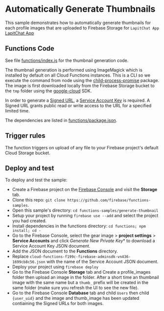 # Automatically Generate Thumbnails

This sample demonstrates how to automatically generate thumbnails for each profile images that are uploaded to Firebase Storage for `LapitChat App` [LapitChat App](https://www.youtube.com/playlist?list=PLGCjwl1RrtcQ3o2jmZtwu2wXEA4OIIq53)


## Functions Code

See file [functions/index.js](functions/index.js) for the thumbnail generation code.

The thumbnail generation is performed using ImageMagick which is installed by default on all Cloud Functions instances. This is a CLI so we execute the command from node using the [child-process-promise](https://www.npmjs.com/package/child-process-promise) package. The image is first downloaded locally from the Firebase Storage bucket to the `tmp` folder using the [google-cloud](https://github.com/GoogleCloudPlatform/google-cloud-node) SDK.

In order to generate a [Signed URL](https://cloud.google.com/storage/docs/access-control/signed-urls), a [Service Account Key](https://cloud.google.com/iam/docs/service-accounts?hl=en_US&_ga=1.107760523.860148169.149738105) is required. A Signed URL grants public read or write access to the URL for a specified limited time.

The dependencies are listed in [functions/package.json](functions/package.json).


## Trigger rules

The function triggers on upload of any file to your Firebase project's default Cloud Storage bucket.


## Deploy and test

To deploy and test the sample:

 - Create a Firebase project on the [Firebase Console](https://console.firebase.google.com) and visit the **Storage** tab.
 - Clone this repo: `git clone https://github.com/firebase/functions-samples`.
 - Open this sample's directory: `cd functions-samples/generate-thumbnail`
 - Setup your project by running `firebase use --add` and select the project you had created.
 - Install dependencies in the functions directory: `cd functions; npm install; cd -`
 - Go to the Firebase Console, select the gear image > **project settings** > **Service Accounts** and click *Generate New Private Key** to download a Service Account Key JSON document.
 - Add the JSON document to the **Functions** directory.
 - Replace `cloud-functions-f199c-firebase-adminsdk-vn436-1699cb8c56.json` with the name of the Service Account JSON document.
 - Deploy your project using `firebase deploy`
 - Go to the Firebase Console **Storage** tab and Create a profile_images folder then upload an image in the folder. After a short time an thumbnail image with the same name but a `thumb_` prefix will be created in the same folder (make sure you refresh the UI to see the new file).
 - Go to the Firebase Console **Database** tab and child `Users` then child `{user_uid}` and the image and thumb_image has been updated contiaining the Signed URLs for both images.
